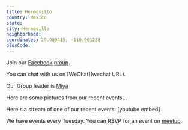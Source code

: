 ```yaml
---
title: Hermosillo
country: Mexico
state: 
city: Hermosillo
neighborhood: 
coordinates: 29.089415, -110.961238
plusCode:
---
```

Join our [Facebook group](https://www.facebook.com/groups/free.code.camp.Hermosillo).

You can chat with us on [WeChat](wechat URL).

Our Group leader is [Miya](freecodecamp.org/miya)

Here are some pictures from our recent events:
![]().

Here's a stream of one of our recent events:
[youtube embed]

We have events every Tuesday. You can RSVP for an event on [meetup](meetupurl).
